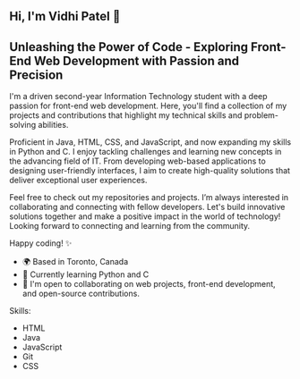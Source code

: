 ## Hi, I'm Vidhi Patel 👋

## Unleashing the Power of Code - Exploring Front-End Web Development with Passion and Precision

I'm a driven second-year Information Technology student with a deep passion for front-end web development. Here, you'll find a collection of my projects and contributions that highlight my technical skills and problem-solving abilities.

Proficient in Java, HTML, CSS, and JavaScript, and now expanding my skills in Python and C. I enjoy tackling challenges and learning new concepts in the advancing field of IT. From developing web-based applications to designing user-friendly interfaces, I aim to create high-quality solutions that deliver exceptional user experiences.

Feel free to check out my repositories and projects. I’m always interested in collaborating and connecting with fellow developers. Let's build innovative solutions together and make a positive impact in the world of technology! Looking forward to connecting and learning from the community.

Happy coding! ✨

- 🌍 Based in Toronto, Canada
- 🧠 Currently learning Python and C
- 🤝 I'm open to collaborating on web projects, front-end development, and open-source contributions.

Skills:
- HTML
- Java  
- JavaScript  
- Git
- CSS

